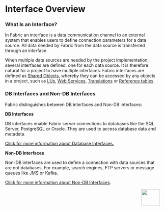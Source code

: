 # Interface Overview

### What Is an Interface?
In Fabric an interface is a data communication channel to an external system that enables users to define connection parameters for a data source. All data needed by Fabric from the data source is transferred through an interface.

When multiple data sources are needed by the project implementation, several interfaces are defined, one for each data source. It is therefore natural for a project to have multiple interfaces. 
Fabric interfaces are defined as [Shared Objects](/articles/04_fabric_studio/12_shared_objects.md), whereby they can be accessed by any objects in a project, such as [LUs](/articles/03_logical_units/01_LU_overview.md), [Web Services](/articles/15_web_services/01_web_services_overview.md#web-services-overview), [Translations](/articles/09_translations/01_translations_overview_and_use_cases.md) or [Reference tables](/articles/22_reference(commonDB)_tables/01_fabric_commonDB_overview.md).

### DB Interfaces and Non-DB Interfaces

Fabric distinguishes between DB interfaces and Non-DB interfaces:

**DB Interfaces**

DB interfaces enable Fabric server connections to databases like the SQL Server, PostgreSQL or Oracle. They are used to access database data and metadata.

[Click for more information about Database Interfaces.](/articles/05_DB_interfaces/03_DB_interfaces_overview.md)



**Non-DB Interfaces**

Non-DB interfaces are used to define a connection with data sources that are not databases. For example, search engines, FTP servers or message queues like JMS or Kafka. 

[Click for more information about Non-DB Interfaces](/articles/24_non_DB_interfaces/01_nondb_interfaces_overview.md).

[<img align="right" width="60" height="54" src="/articles/images/Next.png">](02_interfaces_source_analysis_guidelines.md) 
